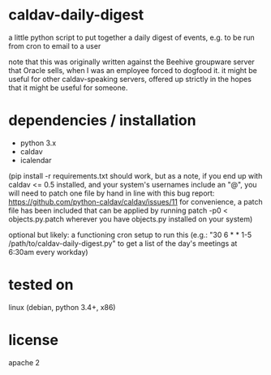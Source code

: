 # caldav-daily-digest
a little python script to put together a daily digest of events, e.g. to 
be run from cron to email to a user

note that this was originally written against the Beehive groupware server
that Oracle sells, when I was an employee forced to dogfood it. it might
be useful for other caldav-speaking servers, offered up strictly in the
hopes that it might be useful for someone.

# dependencies / installation
  - python 3.x
  - caldav
  - icalendar

(pip install -r requirements.txt should work, but as a note, if you end up 
 with caldav <= 0.5 installed, and your system's usernames include an "@",
 you will need to patch one file by hand in line with this bug report:
 https://github.com/python-caldav/caldav/issues/11
 for convenience, a patch file has been included that can be applied by
 running patch -p0 < objects.py.patch wherever you have objects.py
 installed on your system)

optional but likely: a functioning cron setup to run this
(e.g.: "30  6 * * 1-5 /path/to/caldav-daily-digest.py" to get a list of
the day's meetings at 6:30am every workday)

# tested on
linux (debian, python 3.4+, x86)

# license
apache 2
